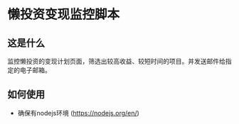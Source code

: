 # 懒投资变现监控脚本

## 这是什么
监控懒投资的变现计划页面，筛选出较高收益、较短时间的项目。并发送邮件给指定的电子邮箱。

## 如何使用
- 确保有nodejs环境 (https://nodejs.org/en/)
